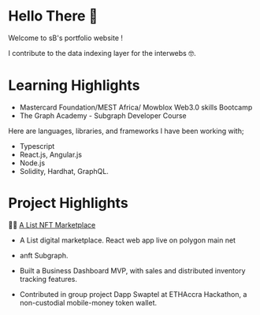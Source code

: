 
# Hello There 👋
Welcome to sB's portfolio website !


I contribute to the data indexing layer for the interwebs 🤓.


# Learning Highlights
  - Mastercard Foundation/MEST Africa/ Mowblox Web3.0 skills Bootcamp
  - The Graph Academy - Subgraph Developer Course


Here are languages, libraries, and frameworks I have been working with;

 -  Typescript
 -  React.js, Angular.js
 -  Node.js
 -  Solidity, Hardhat, GraphQL.
 
   
# Project Highlights


👨‍💻 [A List NFT Marketplace ](https://a-list-4k4bs0nh1-prkvw.vercel.app/) 
-  A List digital marketplace. React web app live on polygon main net
  
-  anft Subgraph.
  
- Built a Business Dashboard MVP, with sales and distributed inventory tracking features.
  
- Contributed in group project Dapp Swaptel at ETHAccra Hackathon,  a non-custodial mobile-money token wallet.

  




